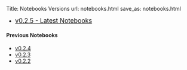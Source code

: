 Title: Notebooks Versions
url: notebooks.html
save_as: notebooks.html

* <big>[v0.2.5 - Latest Notebooks](http://nbviewer.ipython.org/github/menpo/menpo-notebooks/tree/v0.2.5/notebooks/)</big>

#### Previous Notebooks
  - [v0.2.4](http://nbviewer.ipython.org/github/menpo/menpo-notebooks/tree/v0.2.4/notebooks/)
  - [v0.2.3](http://nbviewer.ipython.org/github/menpo/menpo-notebooks/tree/v0.2.3/notebooks/)
  - [v0.2.2](http://nbviewer.ipython.org/github/menpo/menpo-notebooks/tree/v0.2.2/notebooks/)
